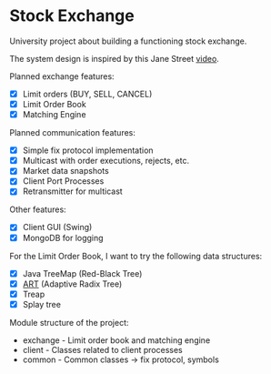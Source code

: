 # Stock Exchange

University project about building a functioning stock exchange.

The system design is inspired by this Jane Street [video](https://www.youtube.com/watch?v=b1e4t2k2KJY&t=22s).

Planned exchange features:

* [x] Limit orders (BUY, SELL, CANCEL)
* [x] Limit Order Book
* [x] Matching Engine

Planned communication features:

* [x] Simple fix protocol implementation
* [x] Multicast with order executions, rejects, etc.
* [x] Market data snapshots
* [x] Client Port Processes
* [x] Retransmitter for multicast

Other features:

* [x] Client GUI (Swing)
* [x] MongoDB for logging

For the Limit Order Book, I want to try the following data structures:

* [x] Java TreeMap (Red-Black Tree)
* [x] [ART](https://db.in.tum.de/~leis/papers/ART.pdf) (Adaptive Radix Tree)
* [x] Treap
* [x] Splay tree

Module structure of the project:

* exchange - Limit order book and matching engine
* client - Classes related to client processes
* common - Common classes -> fix protocol, symbols